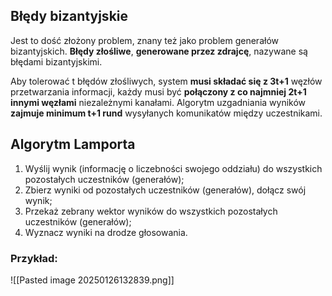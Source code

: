 ## Błędy bizantyjskie
Jest to dość złożony problem, znany też jako problem generałów bizantyjskich. **Błędy złośliwe**, **generowane przez zdrajcę**, nazywane są błędami bizantyjskimi.

Aby tolerować t błędów złośliwych, system **musi składać się z 3t+1** węzłów przetwarzania informacji, każdy musi być **połączony z co najmniej 2t+1 innymi węzłami** niezależnymi kanałami. Algorytm uzgadniania wyników **zajmuje minimum t+1 rund** wysyłanych komunikatów między uczestnikami.
## Algorytm Lamporta
1) Wyślij wynik (informację o liczebności swojego oddziału) do wszystkich pozostałych uczestników (generałów); 
2) Zbierz wyniki od pozostałych uczestników (generałów), dołącz swój wynik; 
3) Przekaż zebrany wektor wyników do wszystkich pozostałych uczestników (generałów); 
4) Wyznacz wyniki na drodze głosowania.
### Przykład:
![[Pasted image 20250126132839.png]]